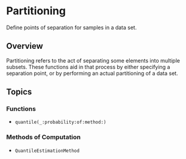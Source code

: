 # Partitioning

Define points of separation for samples in a data set.

## Overview

Partitioning refers to the act of separating some elements into multiple subsets. These functions aid in that process by either specifying a separation point, or by performing an actual partitioning of a data set.

## Topics

### Functions

- ``quantile(_:probability:of:method:)``

### Methods of Computation

- ``QuantileEstimationMethod``
